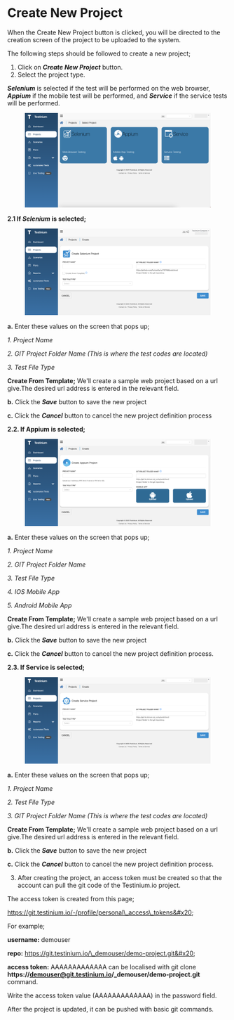 # Create New Project

When the Create New Project button is clicked, you will be directed to the creation screen of the project to be uploaded to the system.

The following steps should be followed to create a new project;

1. Click on _**Create New Project**_ button.
2. Select the project type.

_**Selenium**_ is selected if the test will be performed on the web browser, _**Appium**_ if the mobile test will be performed, and _**Service**_ if the service tests will be performed.

<figure><img src="../../.gitbook/assets/Screenshot 2025-01-28 at 12.16.06.png" alt=""><figcaption></figcaption></figure>

&#x20;**2.1  If&#x20;**_**Selenium**_**&#x20;is selected;**

<figure><img src="../../.gitbook/assets/Screenshot 2025-01-28 at 12.19.42.png" alt=""><figcaption></figcaption></figure>

**a.** Enter these values on the screen that pops up;

&#x20;   _1. Project Name_

&#x20;   _2. GIT Project Folder Name (This is where the test codes are located)_

&#x20;   _3. Test File Type_

**Create From Template;** We'll create a sample web project based on a url give.The desired url     address is entered in the relevant field.

**b.** Click the _**Save**_ button to save the new project

**c.** Click the _**Cancel**_ button to cancel the new project definition process



**2.2. If  Appium is selected;**

<figure><img src="../../.gitbook/assets/Screenshot 2025-01-28 at 12.38.16.png" alt=""><figcaption></figcaption></figure>

**a.** Enter these values on the screen that pops up;

&#x20;    _1. Project Name_

&#x20;    _2. GIT Project Folder Name_

&#x20;    _3. Test File Type_

&#x20;    _4. IOS Mobile App_

&#x20;    _5. Android Mobile App_

**Create From Template;** We'll create a sample web project based on a url give.The desired url     address is entered in the relevant field.

**b.** Click the _**Save**_ button to save the new project

**c.** Click the _**Cancel**_ button to cancel the new project definition process.



**2.3. If Service is selected;**

<figure><img src="../../.gitbook/assets/Screenshot 2025-01-28 at 12.45.06.png" alt=""><figcaption></figcaption></figure>

**a.** Enter these values on the screen that pops up;

&#x20;     _1. Project Name_

&#x20;    _2. Test File Type_

&#x20;   _3. GIT Project Folder Name (This is where the test codes are located)_

**Create From Template;** We'll create a sample web project based on a url give.The desired url address is entered in the relevant field.

**b.** Click the _**Save**_ button to save the new project

**c.** Click the _**Cancel**_ button to cancel the new project definition process.



3. After creating the project, an access token must be created so that the account can pull the git code of the Testinium.io project.&#x20;

&#x20;    The access token is created from this page;&#x20;

&#x20;    https://git.testinium.io/-/profile/personal\_access\_tokens&#x20;

&#x20;    For example;

&#x20;    **username:** demouser&#x20;

&#x20;    **repo:** https://git.testinium.io/\_demouser/demo-project.git&#x20;

&#x20;    **access token:** AAAAAAAAAAAAA  can be localised with git clone **https://demouser@git.testinium.io/\_demouser/demo-project.git** command.&#x20;

&#x20;  Write the access token value (AAAAAAAAAAAAA) in the password field.&#x20;

&#x20;  After the project is updated, it can be pushed with basic git commands.&#x20;
